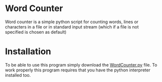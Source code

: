 # Word Counter
Word counter is a simple python script for counting words,
 lines or characters in a file or in standard input stream
 (which if a file is not specified is chosen as default)
# Installation
To be able to use this program simply download the [WordCounter.py](WordCounter.py) file. To work properly this program
requires that you have the python interpreter installed too.